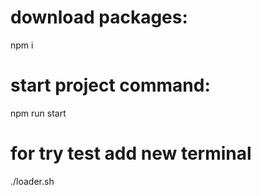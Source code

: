 # download packages:
  npm i
# start project command:
  npm run start
# for try test add new terminal
  ./loader.sh